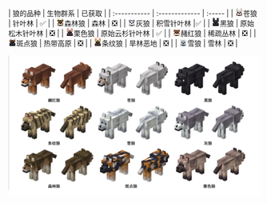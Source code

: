 <a name="wolf-variants"></a>
| 狼的品种 | 生物群系 | 已获取 |
| :----------- | :------------- | :----- |
| ![](/images/wolf//EntitySprite_wolf.webp)苍狼 | 针叶林 | ✅ |
| ![](/images/wolf/EntitySprite_woods-wolf.webp)森林狼 | 森林 | ❎ |
| ![](/images/wolf/EntitySprite_ashen-wolf.png)灰狼 | 积雪针叶林 |✅ |
| ![](/images/wolf/EntitySprite_black-wolf.webp)黑狼 | 原始松木针叶林 | ❎ |
| ![](/images/wolf/EntitySprite_chestnut-wolf.webp)栗色狼 | 原始云杉针叶林 | ✅ |
| ![](/images/wolf/EntitySprite_rusty-wolf.webp)赭红狼 | 稀疏丛林 | ❎ |
| ![](/images/wolf/EntitySprite_spotted-wolf.webp)斑点狼 | 热带高原 | ❎ |
| ![](/images/wolf/EntitySprite_striped-wolf.webp)条纹狼 | 旱林恶地 | ❎ |
| ![](/images/wolf/EntitySprite_snowy-wolf.webp)雪狼 | 雪林 | ❎ |

![](/images/wolf/MCMonthly_Wolf_Variants_Simplified.png)